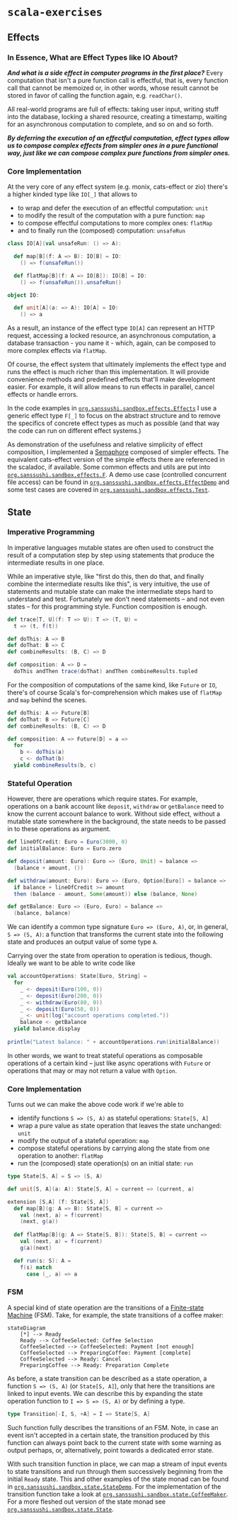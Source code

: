 # `scala-exercises`

## Effects

### In Essence, What are Effect Types like IO About? 
***And what is a side effect in computer programs in the first place?*** Every computation that isn't a pure function call
is effectful, that is, every function call that cannot be memoized or, in other words, whose result cannot
be stored in favor of calling the function again, e.g. `readChar()`.

All real-world programs are full of effects: taking user input, writing stuff into
the database, locking a shared resource, creating a timestamp, waiting for an asynchronous
computation to complete, and so on and so forth.

***By deferring the execution of an effectful computation,
effect types allow us to compose complex effects from simpler ones in a pure functional way,
just like we can compose complex pure functions from simpler ones.***

### Core Implementation

At the very core of any effect system (e.g. monix, cats-effect or zio) there's a higher kinded type like `IO[_]` that 
allows to
- to wrap and defer the execution of an effectful computation: `unit` 
- to modify the result of the computation with a pure function: `map`
- to compose effectful computations to more complex ones: `flatMap`
- and to finally run the (composed) computation: `unsafeRun`

```scala 3
class IO[A](val unsafeRun: () => A):

  def map[B](f: A => B): IO[B] = IO:
    () => f(unsafeRun())

  def flatMap[B](f: A => IO[B]): IO[B] = IO:
    () => f(unsafeRun()).unsafeRun()

object IO:

  def unit[A](a: => A): IO[A] = IO:
    () => a
```

As a result, an instance of the effect type `IO[A]` can represent an HTTP request,
accessing a locked resource, an asynchronous computation, a database transaction - you name it - which, again, can
be composed to more complex effects via `flatMap`.

Of course, the effect system that ultimately implements
the effect type and runs the effect is much richer than this implementation. 
It will provide convenience methods and predefined effects that'll make development easier. 
For example, it will allow means to run effects in parallel, cancel effects or handle errors.

In the code examples in [`org.sanssushi.sandbox.effects.Effects`](src/main/scala/org/sanssushi/sandbox/effects/MonadicEffects.scala) I use a generic effect type `F[_]`
to focus on the abstract structure and to remove the specifics of concrete effect
types as much as possible (and that way the code can run on different effect systems.)

As demonstration of the usefulness and relative simplicity of effect composition, 
I implemented a [Semaphore](https://en.wikipedia.org/wiki/Semaphore_(programming))
composed of simpler effects. The equivalent cats-effect version
of the simple effects there are referenced in the scaladoc, if available.
Some common effects and utils are put into [`org.sanssushi.sandbox.effects.F`](src/main/scala/org/sanssushi/sandbox/effects/F.scala).
A demo use case (controlled concurrent file access) can be found
in [`org.sanssushi.sandbox.effects.EffectDemo`](src/main/scala/org/sanssushi/sandbox/effects/EffectDemo.scala) and some
test cases are covered in [`org.sanssushi.sandbox.effects.Test`](src/test/scala/org/sanssushi/sandbox/effects/Test.scala).

## State

### Imperative Programming

In imperative languages mutable states are often used to construct the result of a computation step by step
using statements that produce the intermediate results in one place.

While an imperative style, like "first do this, then do that, and finally combine the intermediate results like this", 
is very intuitive, the use of statements and mutable state can make the intermediate steps 
hard to understand and test. Fortunately we
don't need statements – and not even states – for this programming style. Function composition is enough.

```scala 3
def trace[T, U](f: T => U): T => (T, U) =
  t => (t, f(t))

def doThis: A => B
def doThat: B => C
def combineResults: (B, C) => D

def composition: A => D =
  doThis andThen trace(doThat) andThen combineResults.tupled
```

For the composition of computations of the same kind, like `Future` or `IO`, there's of course Scala's
for-comprehension which makes use of `flatMap` and `map` behind the scenes.

```scala 3
def doThis: A => Future[B]
def doThat: B => Future[C]
def combineResults: (B, C) => D

def composition: A => Future[D] = a =>
  for
    b <- doThis(a)
    c <- doThat(b)
  yield combineResults(b, c)
```

### Stateful Operation

However, there are operations which require states. For example, operations 
on a bank account like `deposit`, `withdraw` or `getBalance` need to know the current account balance to work.
Without side effect, without a mutable state somewhere in the background, the state needs to be passed in
to these operations as argument.

```scala 3
def lineOfCredit: Euro = Euro(3000, 0)
def initialBalance: Euro = Euro.zero

def deposit(amount: Euro): Euro => (Euro, Unit) = balance =>
  (balance + amount, ())

def withdraw(amount: Euro): Euro => (Euro, Option[Euro]) = balance =>
  if balance + lineOfCredit >= amount
  then (balance - amount, Some(amount)) else (balance, None)

def getBalance: Euro => (Euro, Euro) = balance =>
  (balance, balance)
```

We can identify a common type signature `Euro => (Euro, A)`, or, in general, `S => (S, A)`: a function that transforms
the current state into the following state and produces an output value of some type `A`. 

Carrying over the state from operation to operation is tedious, though. 
Ideally we want to be able to write code like

```scala 3
val accountOperations: State[Euro, String] =
  for
    _ <- deposit(Euro(100, 0))
    _ <- deposit(Euro(200, 0))
    _ <- withdraw(Euro(80, 0))
    _ <- deposit(Euro(50, 0))
    _ <- unit(log("account operations completed."))
    balance <- getBalance
  yield balance.display
  
println("Latest balance: " + accountOperations.run(initialBalance))
```

In other words, we want to treat stateful operations as composable operations of a certain kind – just like 
async operations with `Future` or operations that may or may not return a value with `Option`.

### Core Implementation

Turns out we can make the above code work if we're able to
- identify functions `S => (S, A)` as stateful operations: `State[S, A]`
- wrap a pure value as state operation that leaves the state unchanged: `unit`
- modify the output of a stateful operation: `map`
- compose stateful operations by carrying along the state from one operation to another: `flatMap`
- run the (composed) state operation(s) on an initial state: `run`

```scala 3
type State[S, A] = S => (S, A)

def unit[S, A](a: A): State[S, A] = current => (current, a)

extension [S,A] (f: State[S, A])
  def map[B](g: A => B): State[S, B] = current =>
    val (next, a) = f(current)
    (next, g(a))
    
  def flatMap[B](g: A => State[S, B]): State[S, B] = current =>
    val (next, a) = f(current)
    g(a)(next)

  def run(s: S): A =
    f(s) match
      case (_, a) => a
```

### FSM

A special kind of state operation are the transitions of a [Finite-state Machine](https://en.wikipedia.org/wiki/Finite-state_machine) (FSM).
Take, for example, the state transitions of a coffee maker:

```mermaid
stateDiagram
    [*] --> Ready
    Ready --> CoffeeSelected: Coffee Selection
    CoffeeSelected --> CoffeeSelected: Payment [not enough]
    CoffeeSelected --> PreparingCoffee: Payment [complete]
    CoffeeSelected --> Ready: Cancel
    PreparingCoffee --> Ready: Preparation Complete
```

As before, a state transition can be described as a state operation, a function `S => (S, A)` (or `State[S, A]`), only
that here the transitions are linked to input events.
We can describe this by expanding the state operation function to `I => S => (S, A)` or by defining a type.

```scala 3
type Transition[-I, S, +A] = I => State[S, A]
```

Such function fully describes the transitions of an FSM. Note, in case an event isn't accepted in a certain state,
the transition produced by this function can always point back to the current state with some
warning as output perhaps, or, alternatively, point towards a dedicated error state.

With such transition function in place, we can map a stream of input events to state transitions and run through them
successively beginning from the initial `Ready` state. 
This and other examples of the state monad can be found in [`org.sanssushi.sandbox.state.StateDemo`](src/main/scala/org/sanssushi/sandbox/state/StateDemo.scala).
For the implementation of the transition function take a look at
[`org.sanssushi.sandbox.state.CoffeeMaker`](src/main/scala/org/sanssushi/sandbox/state/CoffeeMaker.scala).
For a more fleshed out version of the state monad see [`org.sanssushi.sandbox.state.State`](src/main/scala/org/sanssushi/sandbox/state/State.scala).

